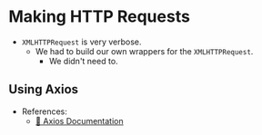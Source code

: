 # Making HTTP Requests
* `XMLHTTPRequest` is very verbose.
  * We had to build our own wrappers for the `XMLHTTPRequest`. 
    * We didn't need to.

## Using Axios
* References:
  *  [📜 Axios Documentation](https://github.com/axios/axios)
